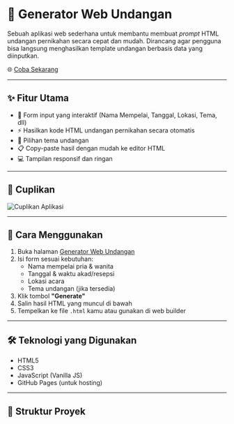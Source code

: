 # 🎉 Generator Web Undangan

Sebuah aplikasi web sederhana untuk membantu membuat *prompt* HTML undangan pernikahan secara cepat dan mudah. Dirancang agar pengguna bisa langsung menghasilkan template undangan berbasis data yang diinputkan.

🌐 [Coba Sekarang](https://l9kyuu-appweb.github.io/generator-web-uandangan/)

---

## ✨ Fitur Utama

- 🔧 Form input yang interaktif (Nama Mempelai, Tanggal, Lokasi, Tema, dll)
- ⚡ Hasilkan kode HTML undangan pernikahan secara otomatis
- 🎨 Pilihan tema undangan
- 📋 Copy-paste hasil dengan mudah ke editor HTML
- 💻 Tampilan responsif dan ringan

---

## 📸 Cuplikan

![Cuplikan Aplikasi](screenshot.png) <!-- Tambahkan gambar hasil tangkapan layar di folder project -->

---

## 🚀 Cara Menggunakan

1. Buka halaman [Generator Web Undangan](https://l9kyuu-appweb.github.io/generator-web-uandangan/)
2. Isi form sesuai kebutuhan:
   - Nama mempelai pria & wanita
   - Tanggal & waktu akad/resepsi
   - Lokasi acara
   - Tema undangan (jika tersedia)
3. Klik tombol **"Generate"**
4. Salin hasil HTML yang muncul di bawah
5. Tempelkan ke file `.html` kamu atau gunakan di web builder

---

## 🛠️ Teknologi yang Digunakan

- HTML5
- CSS3
- JavaScript (Vanilla JS)
- GitHub Pages (untuk hosting)

---

## 📁 Struktur Proyek

